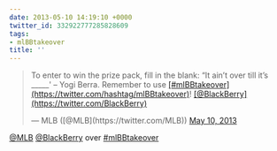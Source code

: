 ```yaml
---
date: 2013-05-10 14:19:10 +0000
twitter_id: 332922777285828609
tags:
- mlBBtakeover
title: ''
---
```


<blockquote class="twitter-tweet"><p lang="en" dir="ltr">To enter to win the prize pack, fill in the blank: “It ain’t over till it’s _____&#39; – Yogi Berra. Remember to use <a href="https://twitter.com/hashtag/mlBBtakeover?src=hash&amp;ref_src=twsrc%5Etfw">[#mlBBtakeover](https://twitter.com/hashtag/mlBBtakeover)</a>! <a href="https://twitter.com/BlackBerry?ref_src=twsrc%5Etfw">[@BlackBerry](https://twitter.com/BlackBerry)</a></p>&mdash; MLB ([@MLB](https://twitter.com/MLB)) <a href="https://twitter.com/MLB/status/332918848384823297?ref_src=twsrc%5Etfw">May 10, 2013</a></blockquote>
<script async src="https://platform.twitter.com/widgets.js" charset="utf-8"></script>

[@MLB](https://twitter.com/MLB) [@BlackBerry](https://twitter.com/BlackBerry) over [#mlBBtakeover](https://twitter.com/hashtag/mlBBtakeover)
